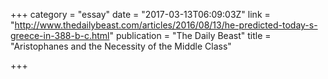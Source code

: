 +++
category = "essay"
date = "2017-03-13T06:09:03Z"
link = "http://www.thedailybeast.com/articles/2016/08/13/he-predicted-today-s-greece-in-388-b-c.html"
publication = "The Daily Beast"
title = "Aristophanes and the Necessity of the Middle Class"

+++
